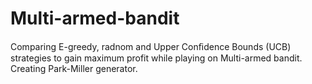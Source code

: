 # Multi-armed-bandit
Comparing E-greedy, radnom and Upper Conﬁdence Bounds (UCB)  strategies to gain maximum profit while playing on Multi-armed bandit. Creating Park-Miller generator.

